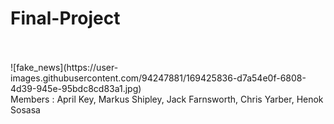 # Final-Project
<br>
<br>
![fake_news](https://user-images.githubusercontent.com/94247881/169425836-d7a54e0f-6808-4d39-945e-95bdc8cd83a1.jpg)


<br>
Members : April Key, 
Markus Shipley,
Jack Farnsworth,
Chris Yarber,
Henok Sosasa
